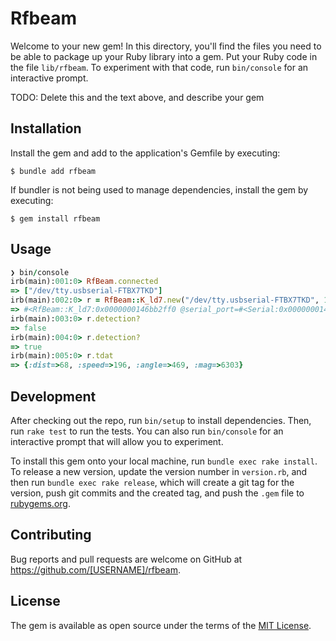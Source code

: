 # Rfbeam

Welcome to your new gem! In this directory, you'll find the files you need to be able to package up your Ruby library into a gem. Put your Ruby code in the file `lib/rfbeam`. To experiment with that code, run `bin/console` for an interactive prompt.

TODO: Delete this and the text above, and describe your gem

## Installation

Install the gem and add to the application's Gemfile by executing:

    $ bundle add rfbeam

If bundler is not being used to manage dependencies, install the gem by executing:

    $ gem install rfbeam

## Usage

```ruby
❯ bin/console
irb(main):001:0> RfBeam.connected
=> ["/dev/tty.usbserial-FTBX7TKD"]
irb(main):002:0> r = RfBeam::K_ld7.new("/dev/tty.usbserial-FTBX7TKD", 115200)
=> #<RfBeam::K_ld7:0x0000000146bb2ff0 @serial_port=#<Serial:0x0000000146bb2f28 @fd=9, @open=true, @config=#<RubySerial::Posix::Termios:0x0000000146bb2cf8>>>
irb(main):003:0> r.detection?
=> false
irb(main):004:0> r.detection?
=> true
irb(main):005:0> r.tdat
=> {:dist=>68, :speed=>196, :angle=>469, :mag=>6303}
```

## Development

After checking out the repo, run `bin/setup` to install dependencies. Then, run `rake test` to run the tests. You can also run `bin/console` for an interactive prompt that will allow you to experiment.

To install this gem onto your local machine, run `bundle exec rake install`. To release a new version, update the version number in `version.rb`, and then run `bundle exec rake release`, which will create a git tag for the version, push git commits and the created tag, and push the `.gem` file to [rubygems.org](https://rubygems.org).

## Contributing

Bug reports and pull requests are welcome on GitHub at https://github.com/[USERNAME]/rfbeam.

## License

The gem is available as open source under the terms of the [MIT License](https://opensource.org/licenses/MIT).
